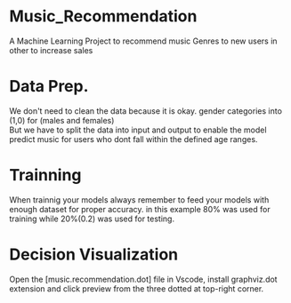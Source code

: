 # Music_Recommendation
A Machine Learning Project to recommend music Genres to new users in other to increase sales

# Data Prep.
We don't need to clean the data because it is okay. gender categories into (1,0) for (males and females)  
But we have to split the data into input and output to enable the model predict music for users who dont fall within the defined age ranges.

# Trainning
When trainnig your models always remember to feed your models with enough dataset for proper accuracy. in this example 80% was used for training while 20%(0.2) was used for testing.

# Decision Visualization

Open the [music.recommendation.dot] file in Vscode, install graphviz.dot extension and click preview from the three dotted at top-right corner.